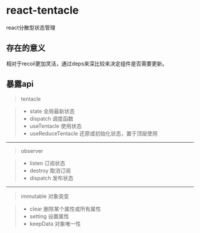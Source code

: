 # react-tentacle
react分散型状态管理

## 存在的意义
相对于recoil更加灵活，通过deps来深比较来决定组件是否需要更新。

## 暴露api

> tentacle

> * state 全局最新状态
> * dispatch 调度函数
> * useTentacle 使用状态
> * useReduceTentacle 还原或初始化状态，置于顶层使用

-----

> observer

> * listen 订阅状态
> * destroy 取消订阅
> * dispatch 发布状态

-----

> immutable 对象突变

> * clear 删除某个属性或所有属性
> * setting 设置属性
> * keepData 对象唯一性